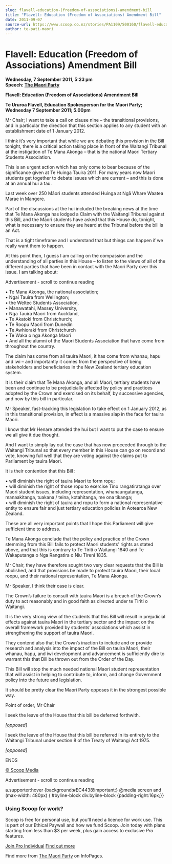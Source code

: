 ```yaml
---
slug: flavell-education-(freedom-of-associations)-amendment-bill
title: "Flavell: Education (Freedom of Associations) Amendment Bill"
date: 2011-09-07
source-url: https://www.scoop.co.nz/stories/PA1109/S00160/flavell-education-freedom-of-associations-amendment-bill.htm
author: te-pati-maori
---
```

Flavell: Education (Freedom of Associations) Amendment Bill
===========================================================

**Wednesday, 7 September 2011, 5:23 pm**  
**Speech: [The Maori Party](https://info.scoop.co.nz/The_Maori_Party)**

**Flavell: Education (Freedom of Associations) Amendment Bill**

**Te Ururoa Flavell, Education Spokesperson for the Maori Party; Wednesday 7 September 2011; 5.00pm**

Mr Chair; I want to take a call on clause nine – the transitional provisions, and in particular the direction that this section applies to any student with an establishment date of 1 January 2012.

I think it’s very important that while we are debating this provision in the Bill tonight, there is a critical action taking place in front of the Waitangi Tribunal at the instigation of Te Mana Akonga – that is the national Maori Tertiary Students Association.

This is an urgent action which has only come to bear because of the significance given at Te Huinga Tauira 2011. For many years now Maori students get together to debate issues which are current – and this is done at an annual hui a tau.

Last week over 250 Māori students attended Huinga at Ngā Whare Waatea Marae in Mangere.

Part of the discussions at the hui included the breaking news at the time that Te Mana Akonga has lodged a Claim with the Waitangi Tribunal against this Bill, and the Māori students have asked that this House do, tonight, what is necessary to ensure they are heard at the Tribunal before the bill is an Act.

That is a tight timeframe and I understand that but things can happen if we really want them to happen.

At this point then, I guess I am calling on the compassion and the understanding of all parties in this House – to listen to the views of all of the different parties that have been in contact with the Maori Party over this issue. I am talking about:

Advertisement - scroll to continue reading





• Te Mana Akonga, the national association;  
• Ngai Tauira from Wellington;  
• the Weltec Students Association,  
• Manawatahi, Massey University,  
• Nga Tauira Maori from Auckland,  
• Te Akatoki from Christchurch;  
• Te Roopu Maori from Dunedin  
• Te Awhioraki from Christchurch  
• Te Waka o nga Akonga Maori  
• And all the alumni of the Maori Students Association that have come from throughout the country.

The claim has come from all tauira Maori, it has come from whanau, hapu and iwi – and importantly it comes from the perspective of being stakeholders and beneficiaries in the New Zealand tertiary education system.

It is their claim that Te Mana Akonga, and all Maori, tertiary students have been and continue to be prejudicially affected by policy and practices adopted by the Crown and exercised on its behalf, by successive agencies, and now by this bill in particular.

Mr Speaker, fast-tracking this legislation to take effect on 1 January 2012, as in this transitional provision, in effect is a massive slap in the face for tauira Maori.

I know that Mr Henare attended the hui but I want to put the case to ensure we all give it due thought.

And I want to simply lay out the case that has now proceeded through to the Waitangi Tribunal so that every member in this House can go on record and vote, knowing full well that they are voting against the claims put to Parliament by tauira Maori.

It is their contention that this Bill :

• will diminish the right of tauira Maori to form ropu;  
• will diminish the right of those ropu to exercise Tino rangatiratanga over Maori student issues, including representation, whanaungatanga, manaakitanga, tuakana / teina, kotahitanga, me ona tikanga;  
• will diminish the right of tauira and ropu to form a national representative entity to ensure fair and just tertiary education policies in Aotearoa New Zealand.

These are all very important points that I hope this Parliament will give sufficient time to address.

Te Mana Akonga conclude that the policy and practice of the Crown stemming from this Bill fails to protect Maori students' rights as stated above, and that this is contrary to Te Tiriti o Waitangi 1840 and Te Wakaputanga o Nga Rangatira o Niu Tireni 1835.

Mr Chair, they have therefore sought two very clear requests that the Bill is abolished, and that provisions be made to protect tauira Maori, their local roopu, and their national representation, Te Mana Akonga.

Mr Speaker, I think their case is clear.

The Crown’s failure to consult with tauira Maori is a breach of the Crown’s duty to act reasonably and in good faith as directed under te Tiriti o Waitangi.

It is the very strong view of the students that this Bill will result in prejudicial effects against tauira Maori in the tertiary sector and the impact on the overall framework provided by students’ associations which assist in strengthening the support of tauira Maori.

They contend also that the Crown’s inaction to include and or provide research and analysis into the impact of the Bill on tauira Maori, their whanau, hapu, and iwi development and advancement is sufficiently dire to warrant this that Bill be thrown out from the Order of the Day.

This Bill will stop the much needed national Maori student representation that will assist in helping to contribute to, inform, and change Government policy into the future and legislation.

It should be pretty clear the Maori Party opposes it in the strongest possible way.

Point of order, Mr Chair

I seek the leave of the House that this bill be deferred forthwith.

_\[opposed\]_

I seek the leave of the House that this bill be referred in its entirety to the Waitangi Tribunal under section 8 of the Treaty of Waitangi Act 1975.

_\[opposed\]_

ENDS

[© Scoop Media](http://www.scoop.co.nz/about/terms.html)  

Advertisement - scroll to continue reading



a.supporter:hover {background:#EC4438!important;} @media screen and (max-width: 480px) { #byline-block div.byline-block {padding-right:16px;}}

### Using Scoop for work?

Scoop is free for personal use, but you’ll need a licence for work use. This is part of our Ethical Paywall and how we fund Scoop. Join today with plans starting from less than $3 per week, plus gain access to exclusive _Pro_ features.  
  
[Join Pro Individual](https://pro.scoop.co.nz/Individual/?from=ProIn24) [Find out more](https://pro.scoop.co.nz/using-scoop-for-work/?from=ProIn24)

Find more from [The Maori Party](https://info.scoop.co.nz/The_Maori_Party) on InfoPages.